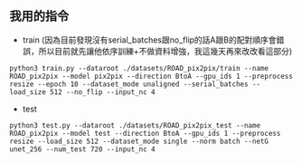 ## 我用的指令

- train (因為目前發現沒有serial_batches跟no_flip的話A跟B的配對順序會錯誤，所以目前就先讓他依序訓練+不做資料增強，我這幾天再來改改看這部分)

`python3 train.py --dataroot ./datasets/ROAD_pix2pix/train --name ROAD_pix2pix --model pix2pix --direction BtoA --gpu_ids 1 --preprocess resize --epoch 10 --dataset_mode unaligned --serial_batches --load_size 512 --no_flip --input_nc 4
`

- test

`python3 test.py --dataroot ./datasets/ROAD_pix2pix_test --name ROAD_pix2pix --model test --direction BtoA --gpu_ids 1 --preprocess resize --load_size 512 --dataset_mode single --norm batch --netG unet_256 --num_test 720 --input_nc 4
`
